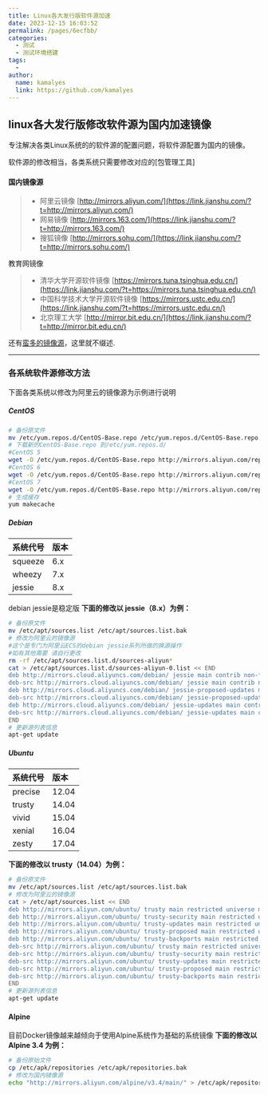```yaml
---
title: Linux各大发行版软件源加速
date: 2023-12-15 16:03:52
permalink: /pages/6ecfbb/
categories:
  - 测试
  - 测试环境搭建
tags:
  - 
author: 
  name: kamalyes
  link: https://github.com/kamalyes
---
```

## linux各大发行版修改软件源为国内加速镜像

专注解决各类Linux系统的的软件源的配置问题，将软件源配置为国内的镜像。

软件源的修改相当，各类系统只需要修改对应的[包管理工具]

#### 国内镜像源

> - 阿里云镜像 [http://mirrors.aliyun.com/](https://link.jianshu.com/?t=http://mirrors.aliyun.com/)
> - 网易镜像 [http://mirrors.163.com/](https://link.jianshu.com/?t=http://mirrors.163.com/)
> - 搜狐镜像 [http://mirrors.sohu.com/](https://link.jianshu.com/?t=http://mirrors.sohu.com/)

教育网镜像

> - 清华大学开源软件镜像 [https://mirrors.tuna.tsinghua.edu.cn/](https://link.jianshu.com/?t=https://mirrors.tuna.tsinghua.edu.cn/)
> - 中国科学技术大学开源软件镜像 [https://mirrors.ustc.edu.cn/](https://link.jianshu.com/?t=https://mirrors.ustc.edu.cn/)
> - 北京理工大学 [http://mirror.bit.edu.cn/](https://link.jianshu.com/?t=http://mirror.bit.edu.cn/)

还有[蛮多的镜像源](https://link.jianshu.com/?t=http://wiki.ubuntu.org.cn/模板:14.04source)，这里就不缀述.

------

### 各系统软件源修改方法

下面各类系统以修改为阿里云的镜像源为示例进行说明

##### CentOS

```bash
# 备份原文件
mv /etc/yum.repos.d/CentOS-Base.repo /etc/yum.repos.d/CentOS-Base.repo.bak
# 下载新的CentOS-Base.repo 到/etc/yum.repos.d/
#CentOS 5
wget -O /etc/yum.repos.d/CentOS-Base.repo http://mirrors.aliyun.com/repo/Centos-5.repo
#CentOS 6
wget -O /etc/yum.repos.d/CentOS-Base.repo http://mirrors.aliyun.com/repo/Centos-6.repo
#CentOS 7
wget -O /etc/yum.repos.d/CentOS-Base.repo http://mirrors.aliyun.com/repo/Centos-7.repo
# 生成缓存
yum makecache
```

##### Debian

| 系统代号 | 版本 |
| :------- | :--- |
| squeeze  | 6.x  |
| wheezy   | 7.x  |
| jessie   | 8.x  |

debian jessie是稳定版
**下面的修改以 jessie（8.x）为例：**

```bash
# 备份原文件
mv /etc/apt/sources.list /etc/apt/sources.list.bak
# 修改为阿里云的镜像源
#这个是专门为阿里云ECS的debian jessie系列所做的换源操作
#如有其他需要 请自行更改
rm -rf /etc/apt/sources.list.d/sources-aliyun*
cat > /etc/apt/sources.list.d/sources-aliyun-0.list << END
deb http://mirrors.cloud.aliyuncs.com/debian/ jessie main contrib non-free
deb-src http://mirrors.cloud.aliyuncs.com/debian/ jessie main contrib non-free
deb http://mirrors.cloud.aliyuncs.com/debian/ jessie-proposed-updates main non-free contrib
deb-src http://mirrors.cloud.aliyuncs.com/debian/ jessie-proposed-updates main non-free contrib
deb http://mirrors.cloud.aliyuncs.com/debian/ jessie-updates main contrib non-free
deb-src http://mirrors.cloud.aliyuncs.com/debian/ jessie-updates main contrib non-free
END
# 更新源列表信息
apt-get update
```

##### Ubuntu

| 系统代号 | 版本  |
| :------- | :---- |
| precise  | 12.04 |
| trusty   | 14.04 |
| vivid    | 15.04 |
| xenial   | 16.04 |
| zesty    | 17.04 |

**下面的修改以 trusty（14.04）为例：**

```bash
# 备份原文件
mv /etc/apt/sources.list /etc/apt/sources.list.bak
# 修改为阿里云的镜像源
cat > /etc/apt/sources.list << END
deb http://mirrors.aliyun.com/ubuntu/ trusty main restricted universe multiverse
deb http://mirrors.aliyun.com/ubuntu/ trusty-security main restricted universe multiverse
deb http://mirrors.aliyun.com/ubuntu/ trusty-updates main restricted universe multiverse
deb http://mirrors.aliyun.com/ubuntu/ trusty-proposed main restricted universe multiverse
deb http://mirrors.aliyun.com/ubuntu/ trusty-backports main restricted universe multiverse
deb-src http://mirrors.aliyun.com/ubuntu/ trusty main restricted universe multiverse
deb-src http://mirrors.aliyun.com/ubuntu/ trusty-security main restricted universe multiverse
deb-src http://mirrors.aliyun.com/ubuntu/ trusty-updates main restricted universe multiverse
deb-src http://mirrors.aliyun.com/ubuntu/ trusty-proposed main restricted universe multiverse
deb-src http://mirrors.aliyun.com/ubuntu/ trusty-backports main restricted universe multiverse
END
# 更新源列表信息
apt-get update
```

#### Alpine

目前Docker镜像越来越倾向于使用Alpine系统作为基础的系统镜像
**下面的修改以 Alpine 3.4 为例：**

```bash
# 备份原始文件
cp /etc/apk/repositories /etc/apk/repositories.bak
# 修改为国内镜像源
echo "http://mirrors.aliyun.com/alpine/v3.4/main/" > /etc/apk/repositories
```